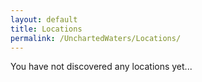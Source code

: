 ```yaml
---
layout: default
title: Locations
permalink: /UnchartedWaters/Locations/
---
```

You have not discovered any locations yet...